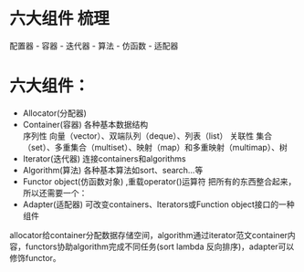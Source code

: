 # 六大组件 梳理

配置器 - 容器 - 迭代器 - 算法 - 仿函数 - 适配器


# 六大组件：
- Allocator(分配器)
- Container(容器) 各种基本数据结构   
  序列性 向量（vector）、双端队列（deque）、列表（list）
  关联性 集合（set）、多重集合（multiset）、映射（map）和多重映射（multimap）、树
- Iterator(迭代器) 连接containers和algorithms
- Algorithm(算法) 各种基本算法如sort、search…等
- Functor object(仿函数对象) ,重载operator()运算符
  把所有的东西整合起来，所以还需要一个：
- Adapter(适配器) 可改变containers、Iterators或Function object接口的一种组件

allocator给container分配数据存储空间，algorithm通过iterator范文container内容，functors协助algorithm完成不同任务(sort lambda 反向排序)，adapter可以修饰functor。
